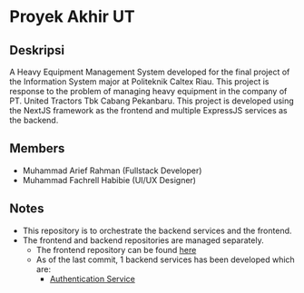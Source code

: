 # Proyek Akhir UT 

## Deskripsi
A Heavy Equipment Management System developed for the final project of the Information System major at Politeknik Caltex Riau. This project is response to the problem of managing heavy equipment in the company of PT. United Tractors Tbk Cabang Pekanbaru. This project is developed using the NextJS framework as the frontend and multiple ExpressJS services as the backend.

## Members
- Muhammad Arief Rahman (Fullstack Developer)
- Muhammad Fachrell Habibie (UI/UX Designer)

## Notes
- This repository is to orchestrate the backend services and the frontend.
- The frontend and backend repositories are managed separately.
  - The frontend repository can be found [here](https://github.com/muhammad-arief-rahman/proyek-akhir_frontend)
  - As of the last commit, 1 backend services has been developed which are:
    - [Authentication Service](https://github.com/muhammad-arief-rahman/proyek-akhir_auth-service)
  
